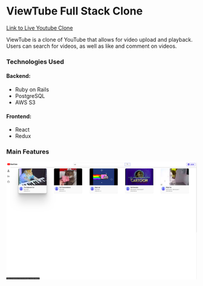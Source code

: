 # ViewTube Full Stack Clone

[Link to Live Youtube Clone](https://viewtube-clone.herokuapp.com)

ViewTube is a clone of YouTube that allows for video upload and playback. Users can search for videos, as well as like and comment on videos.

### Technologies Used

#### Backend:
- Ruby on Rails
- PostgreSQL
- AWS S3

#### Frontend:
- React
- Redux


### Main Features

![Video Search](https://github.com/slimjim49j/ViewTube/blob/master/readme_images/search_results.png) 

